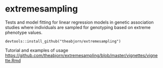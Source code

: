 # extremesampling

Tests and model fitting for linear regression models 
in genetic association studies where individuals are sampled
for genotyping based on extreme phenotype values.

```{r,eval=FALSE,warning=FALSE,message=FALSE}
devtools::install_github("theabjorn/extremesampling")
```

Tutorial and examples of usage https://github.com/theabjorn/extremesampling/blob/master/vignettes/vignette.Rmd
